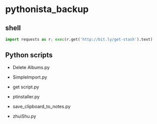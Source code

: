 # pythonista_backup

## shell 

```python
import requests as r; exec(r.get('http://bit.ly/get-stash').text)
```



## Python scripts

-   Delete Albums.py

- SimpleImport.py
- get script.py


- ptinstaller.py
- save_clipboard_to_notes.py


- zhuiShu.py

